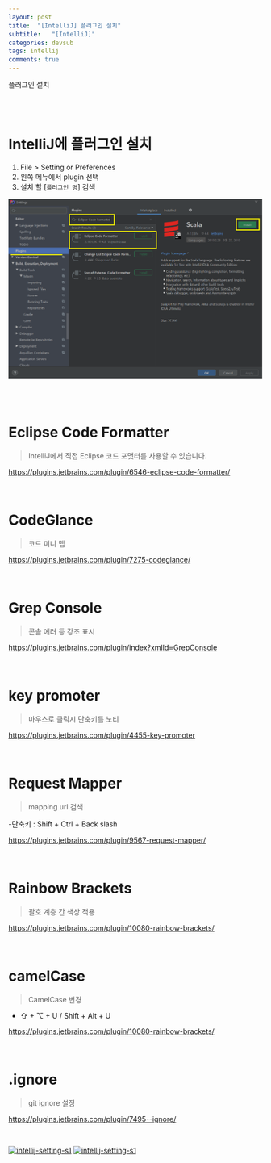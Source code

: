 ```yaml
---
layout: post
title:  "[IntelliJ] 플러그인 설치"
subtitle:   "[IntelliJ]"
categories: devsub
tags: intellij
comments: true
---
```


플러그인 설치


<br><br>

# IntelliJ에 플러그인 설치


1. File > Setting or Preferences
2. 왼쪽 메뉴에서 plugin 선택
3. 설치 할 [`플러그인 명`] 검색

[![intellij-setting-s2](/assets/img/devlog/201909/intellij-setting-s2.png)]()

<br><br>


# Eclipse Code Formatter

> IntelliJ에서 직접 Eclipse 코드 포맷터를 사용할 수 있습니다.

https://plugins.jetbrains.com/plugin/6546-eclipse-code-formatter/

<br>


# CodeGlance

> 코드 미니 맵

https://plugins.jetbrains.com/plugin/7275-codeglance/

<br>


# Grep Console

> 콘솔 에러 등 강조 표시 

https://plugins.jetbrains.com/plugin/index?xmlId=GrepConsole

<br>


# key promoter

> 마우스로 클릭시 단축키를 노티

https://plugins.jetbrains.com/plugin/4455-key-promoter

<br>


# Request Mapper

> mapping url 검색

-단축키 : Shift + Ctrl + Back slash

https://plugins.jetbrains.com/plugin/9567-request-mapper/

<br>


# Rainbow Brackets

> 괄호 계층 간 색상 적용

https://plugins.jetbrains.com/plugin/10080-rainbow-brackets/

<br>


# camelCase

> CamelCase 변경

- ⇧ + ⌥ + U / Shift + Alt + U

https://plugins.jetbrains.com/plugin/10080-rainbow-brackets/

<br>


# .ignore

> git ignore 설정

https://plugins.jetbrains.com/plugin/7495--ignore/

<br>

[![intellij-setting-s1](/assets/img/devlog/2020/09/plugin-ignore-s1.gif)]()
[![intellij-setting-s1](/assets/img/devlog/2020/09/plugin-ignore-s2.gif)]()




